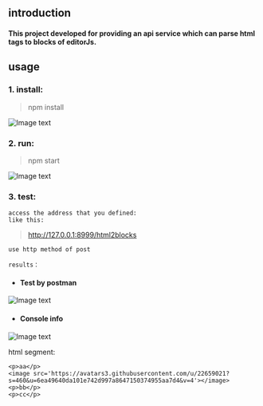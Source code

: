 ## introduction

#### This project developed for providing an api service which can parse html tags to blocks of editorJs.

## usage

### 1. install:
> npm install

![Image text](https://github.com/qqqays/server4parseEditorJs/blob/master/image-example/install.png?raw=true)

### 2. run:
> npm start

![Image text](https://github.com/qqqays/server4parseEditorJs/blob/master/image-example/run.png?raw=true)


### 3. test:

    access the address that you defined:
    like this:
>   http://127.0.0.1:8999/html2blocks

    use http method of post
    
    results：
  - #### Test by postman
   ![Image text](https://github.com/qqqays/server4parseEditorJs/blob/master/image-example/res.png?raw=true)
  - #### Console info
   ![Image text](https://github.com/qqqays/server4parseEditorJs/blob/master/image-example/res2.png?raw=true)


html segment:

```
<p>aa</p>
<image src='https://avatars3.githubusercontent.com/u/22659021?s=460&u=6ea49640da101e742d997a8647150374955aa7d4&v=4'></image>
<p>bb</p>
<p>cc</p>
```
